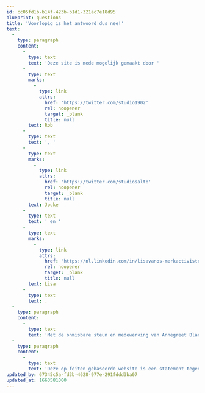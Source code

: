 ```yaml
---
id: cc05fd1b-b14f-423b-b1d1-321ac7e18d95
blueprint: questions
title: 'Voorlopig is het antwoord dus nee!'
text:
  -
    type: paragraph
    content:
      -
        type: text
        text: 'Deze site is mede mogelijk gemaakt door '
      -
        type: text
        marks:
          -
            type: link
            attrs:
              href: 'https://twitter.com/studio1902'
              rel: noopener
              target: _blank
              title: null
        text: Rob
      -
        type: text
        text: ', '
      -
        type: text
        marks:
          -
            type: link
            attrs:
              href: 'https://twitter.com/studiosalto'
              rel: noopener
              target: _blank
              title: null
        text: Jouke
      -
        type: text
        text: ' en '
      -
        type: text
        marks:
          -
            type: link
            attrs:
              href: 'https://nl.linkedin.com/in/lisavanos-merkactivisten'
              rel: noopener
              target: _blank
              title: null
        text: Lisa
      -
        type: text
        text: .
  -
    type: paragraph
    content:
      -
        type: text
        text: 'Met de onmisbare steun en medewerking van Annegreet Blanken, Kor Dwarshuis en andere journalisten en onderzoekers uit alle andere vermelde bronnen.'
  -
    type: paragraph
    content:
      -
        type: text
        text: 'Deze op feiten gebaseerde website is een statement tegen het feitenvrije geroeptoeter.'
updated_by: 67345c5a-fd3b-4628-977e-291fddd3ba07
updated_at: 1663581000
---
```

